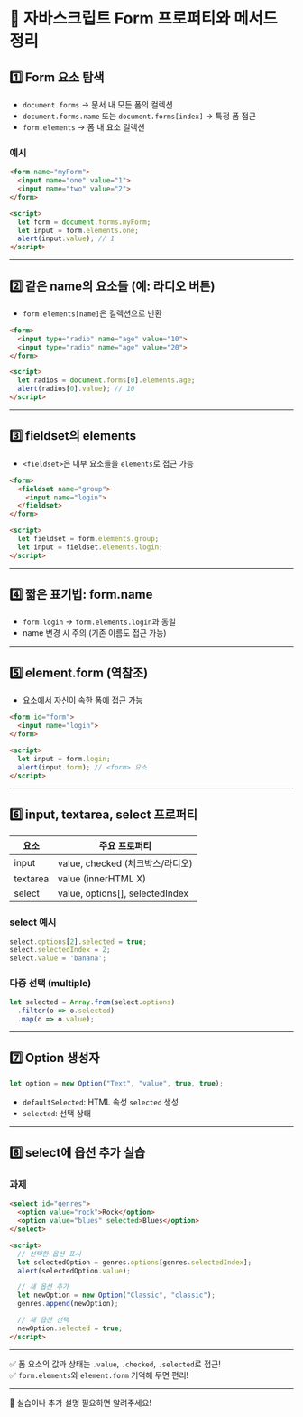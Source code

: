 
# 📝 자바스크립트 Form 프로퍼티와 메서드 정리

## 1️⃣ Form 요소 탐색

- `document.forms` → 문서 내 모든 폼의 컬렉션
- `document.forms.name` 또는 `document.forms[index]` → 특정 폼 접근
- `form.elements` → 폼 내 요소 컬렉션

### 예시
```html
<form name="myForm">
  <input name="one" value="1">
  <input name="two" value="2">
</form>

<script>
  let form = document.forms.myForm;
  let input = form.elements.one;
  alert(input.value); // 1
</script>
```

---

## 2️⃣ 같은 name의 요소들 (예: 라디오 버튼)

- `form.elements[name]`은 컬렉션으로 반환

```html
<form>
  <input type="radio" name="age" value="10">
  <input type="radio" name="age" value="20">
</form>

<script>
  let radios = document.forms[0].elements.age;
  alert(radios[0].value); // 10
</script>
```

---

## 3️⃣ fieldset의 elements

- `<fieldset>`은 내부 요소들을 `elements`로 접근 가능

```html
<form>
  <fieldset name="group">
    <input name="login">
  </fieldset>
</form>

<script>
  let fieldset = form.elements.group;
  let input = fieldset.elements.login;
</script>
```

---

## 4️⃣ 짧은 표기법: form.name

- `form.login` → `form.elements.login`과 동일
- name 변경 시 주의 (기존 이름도 접근 가능)

---

## 5️⃣ element.form (역참조)

- 요소에서 자신이 속한 폼에 접근 가능

```html
<form id="form">
  <input name="login">
</form>

<script>
  let input = form.login;
  alert(input.form); // <form> 요소
</script>
```

---

## 6️⃣ input, textarea, select 프로퍼티

| 요소 | 주요 프로퍼티 |
|------|----------------|
| input | value, checked (체크박스/라디오) |
| textarea | value (innerHTML X) |
| select | value, options[], selectedIndex |

### select 예시

```javascript
select.options[2].selected = true;
select.selectedIndex = 2;
select.value = 'banana';
```

### 다중 선택 (multiple)

```javascript
let selected = Array.from(select.options)
  .filter(o => o.selected)
  .map(o => o.value);
```

---

## 7️⃣ Option 생성자

```javascript
let option = new Option("Text", "value", true, true);
```

- `defaultSelected`: HTML 속성 `selected` 생성
- `selected`: 선택 상태

---

## 8️⃣ select에 옵션 추가 실습

### 과제

```html
<select id="genres">
  <option value="rock">Rock</option>
  <option value="blues" selected>Blues</option>
</select>

<script>
  // 선택한 옵션 표시
  let selectedOption = genres.options[genres.selectedIndex];
  alert(selectedOption.value);

  // 새 옵션 추가
  let newOption = new Option("Classic", "classic");
  genres.append(newOption);

  // 새 옵션 선택
  newOption.selected = true;
</script>
```

---

✅ 폼 요소의 값과 상태는 `.value`, `.checked`, `.selected`로 접근!  
✅ `form.elements`와 `element.form` 기억해 두면 편리!

---

📌 실습이나 추가 설명 필요하면 알려주세요!
